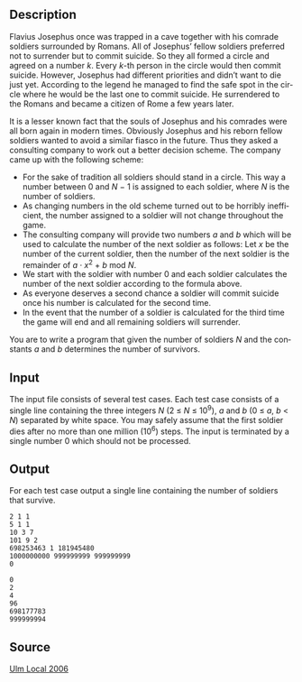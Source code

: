 <h2>Description</h2><span lang="en-us"><p>Flavius Josephus once was trapped in a cave together with his comrade soldiers surrounded by Romans. All of Josephus’ fellow soldiers preferred not to surrender but to commit suicide. So they all formed a circle and agreed on a number <i>k</i>. Every <i>k</i>-th person in the circle would then commit suicide. However, Josephus had different priorities and didn’t want to die just yet. According to the legend he managed to find the safe spot in the circle where he would be the last one to commit suicide. He surrendered to the Romans and became a citizen of Rome a few years later. </p><p>It is a lesser known fact that the souls of Josephus and his comrades were all born again in modern times. Obviously Josephus and his reborn fellow soldiers wanted to avoid a similar fiasco in the future. Thus they asked a consulting company to work out a better decision scheme. The company came up with the following scheme: </p><ul><li>For the sake of tradition all soldiers should stand in a circle. This way a number between 0 and <i>N</i> − 1 is assigned to each soldier, where <i>N</i> is the number of soldiers. </li><li>As changing numbers in the old scheme turned out to be horribly inefficient, the number assigned to a soldier will not change throughout the game. </li><li>The consulting company will provide two numbers <i>a</i> and <i>b</i> which will be used to calculate the number of the next soldier as follows: Let <i>x</i> be the number of the current soldier, then the number of the next soldier is the remainder of <i>a · x</i><sup>2</sup> + <i>b</i> mod <i>N</i>. </li><li>We start with the soldier with number 0 and each soldier calculates the number of the next soldier according to the formula above. </li><li>As everyone deserves a second chance a soldier will commit suicide once his number is calculated for the second time. </li><li>In the event that the number of a soldier is calculated for the third time the game will end and all remaining soldiers will surrender. </li></ul><p>You are to write a program that given the number of soldiers <i>N</i> and the constants <i>a</i> and <i>b</i> determines the number of survivors.</p></span><h2>Input</h2><span lang="en-us"><p>The input file consists of several test cases. Each test case consists of a single line containing the three integers <i>N</i> (2 ≤ <i>N</i> ≤ 10<sup>9</sup>), <i>a</i> and <i>b</i> (0 ≤ <i>a</i>, <i>b</i> &lt; <i>N</i>) separated by white space. You may safely assume that the first soldier dies after no more than one million (10<sup>6</sup>) steps. The input is terminated by a single number 0 which should not be processed.</p></span><h2>Output</h2><p>For each test case output a single line containing the number of soldiers that survive.</p><pre><code class="language-input1">2 1 1
5 1 1
10 3 7
101 9 2
698253463 1 181945480
1000000000 999999999 999999999
0</code></pre><pre><code class="language-output1">0
2
4
96
698177783
999999994</code></pre><h2>Source</h2><a href="searchproblem?field=source&amp;key=Ulm+Local+2006">Ulm Local 2006</a>